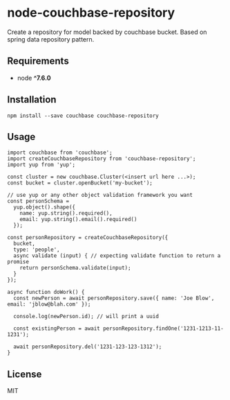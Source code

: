 # node-couchbase-repository

Create a repository for model backed by couchbase bucket. Based on spring data repository pattern.

## Requirements
* node __^7.6.0__

## Installation
```
npm install --save couchbase couchbase-repository
```

## Usage
```
import couchbase from 'couchbase';
import createCouchbaseRepository from 'couchbase-repository';
import yup from 'yup';

const cluster = new couchbase.Cluster(<insert url here ...>);
const bucket = cluster.openBucket('my-bucket');

// use yup or any other object validation framework you want
const personSchema =
  yup.object().shape({
    name: yup.string().required(),
    email: yup.string().email().required()
  });

const personRepository = createCouchbaseRepository({
  bucket,
  type: 'people',
  async validate (input) { // expecting validate function to return a promise
    return personSchema.validate(input);
  }
});

async function doWork() {
  const newPerson = await personRepository.save({ name: 'Joe Blow', email: 'jblow@blah.com' });

  console.log(newPerson.id); // will print a uuid

  const existingPerson = await personRepository.findOne('1231-1213-11-1231');

  await personRepository.del('1231-123-123-1312');
}
```

## License
MIT
